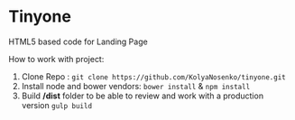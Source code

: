 # Tinyone
HTML5 based code for Landing Page

How to work with project:

1. Clone Repo : `git clone https://github.com/KolyaNosenko/tinyone.git`
2. Install node and bower vendors: `bower install` & `npm install`
3. Build **/dist** folder to be able to review and work with a production version `gulp build`
